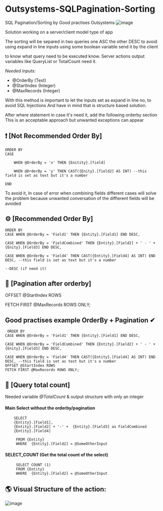 # Outsystems-SQLPagination-Sorting
SQL Pagination/Sorting by Good practises Outsystems
![image](https://github.com/user-attachments/assets/aad012da-29d7-41ae-b128-b73e6a36f542)



Solution working on a server/client model type of app


The sorting will be separed in two queries one ASC the other DESC to avoid using expand in line inputs using some boolean variable send it by the client

to know what query need to be executed know.
Server actions output variables like QueryList or TotalCount need it.
 
<i>Needed inputs:</i>
<ul>
 <li>@OrderBy  (Text)</li>
 <li>@StartIndex (Integer)</li>
 <li>@MaxRecords (Integer)</li>
</ul>

 
With this method is important to let the inputs set as expand in line no, to avoid SQL Injections
And have in mind that is structure based solution.

After where statement in case it's need it, add the following orderby section
This is an acceptable approach but unwanted exceptions can appear

## ❗ [Not Recommended Order By] 

    ORDER BY
    CASE 

        WHEN @OrderBy = 'x' THEN {Enitity}.[field]

        WHEN @OrderBy = 'y' THEN CAST({Enity}.[field2] AS INT) --this field is set as text but it's a number

    END

 

To avoid it, In case of error when combining fields different cases will solve the problem because unwanted conversation of the diffierent fields will be avoided

 ## ⚙ [Recommended Order By]

    ORDER BY
    CASE WHEN @OrderBy = 'Field1' THEN {Entity}.[Field1] END DESC,

    CASE WHEN @OrderBy = 'FieldCombined' THEN {Entity}.[Field2] + ' - ' + {Enity}.[Field3] END DESC,

    CASE WHEN @OrderBy = 'Field4' THEN CAST({Entity}.[Field4] AS INT) END DESC, --this field is set as text but it's a number

    --DESC (if need it)          

##  📖 [Pagination after orderby]

OFFSET @StartIndex ROWS

FETCH FIRST @MaxRecords ROWS ONLY;

 ##  Good practises example OrderBy + Pagination ✔ 

     ORDER BY
    CASE WHEN @OrderBy = 'Field1' THEN {Entity}.[Field1] END DESC,

    CASE WHEN @OrderBy = 'FieldCombined' THEN {Entity}.[Field2] + ' - ' + {Enity}.[Field3] END DESC,

    CASE WHEN @OrderBy = 'Field4' THEN CAST({Entity}.[Field4] AS INT) END DESC, --this field is set as text but it's a number
    OFFSET @StartIndex ROWS
    FETCH FIRST @MaxRecords ROWS ONLY;

## 📑 [Query total count]

Needed variable <i>@TotalCount</i> & output structure with only an integer

<h4>Main Select without the orderby/pagination</h4>
  
        SELECT
        {Entity}.[Field1],
        {Entity}.[Field2] + '-' +  {Entity}.[Field3] as FieldCombined
        {Entity}.[Field4]

         FROM {Entity}
         WHERE  {Entity}.[Field2] = @SomeOtherInput

<h4>SELECT_COUNT (Get the total count of the select)</h4>


         SELECT COUNT (1) 
         FROM {Entity}
         WHERE  {Entity}.[Field2] = @SomeOtherInput
 

## 🌎 Visual Structure of the action:


![image](https://github.com/user-attachments/assets/56ba637c-4961-47ea-8e4b-ae4adb6efba7)




